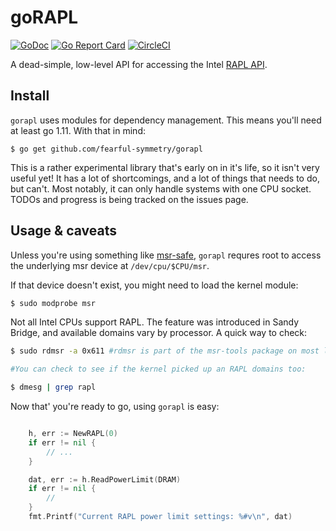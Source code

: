 # goRAPL

[![GoDoc](https://godoc.org/github.com/fearful-symmetry/gorapl?status.svg)](https://godoc.org/github.com/fearful-symmetry/gorapl)  [![Go Report Card](https://goreportcard.com/badge/github.com/fearful-symmetry/gorapl)](https://goreportcard.com/report/github.com/fearful-symmetry/gorapl) [![CircleCI](https://circleci.com/gh/fearful-symmetry/gorapl.svg?style=svg)](https://circleci.com/gh/fearful-symmetry/gorapl)

A dead-simple, low-level API for accessing the Intel [RAPL API](https://www.phoronix.com/scan.php?page=news_item&px=MTcxMjY).


## Install

`gorapl` uses modules for dependency management. This means you'll need at least go 1.11. With that in mind:

```
$ go get github.com/fearful-symmetry/gorapl
```

This is a rather experimental library that's early on in it's life, so it isn't very useful yet! It has a lot of shortcomings, and a lot of things that needs to do, but can't. Most notably, it can only handle systems with one CPU socket. TODOs and progress is being tracked on the issues page.

## Usage & caveats

Unless you're using something like [msr-safe](https://github.com/llnl/msr-safe), `gorapl` requres root to access the underlying msr device at `/dev/cpu/$CPU/msr`. 

If that device doesn't exist, you might need to load the kernel module:

```bash
$ sudo modprobe msr
```

Not all Intel CPUs support RAPL. The feature was introduced in Sandy Bridge, and available domains vary by processor. A quick way to check:

```bash
$ sudo rdmsr -a 0x611 #rdmsr is part of the msr-tools package on most linuxes

#You can check to see if the kernel picked up an RAPL domains too:

$ dmesg | grep rapl

```

Now that' you're ready to go, using `gorapl` is easy:

```go

    h, err := NewRAPL(0)
    if err != nil {
        // ...
    }

	dat, err := h.ReadPowerLimit(DRAM)
	if err != nil {
		//
	}
	fmt.Printf("Current RAPL power limit settings: %#v\n", dat)

```